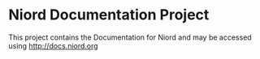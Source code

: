 # Niord Documentation Project

This project contains the Documentation for Niord and may be accessed using http://docs.niord.org


